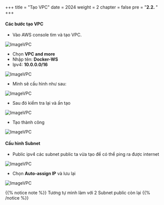 +++
title = "Tạo VPC"
date = 2024
weight = 2
chapter = false
pre = "<b>2.2. </b>"
+++


#### Các bước tạo VPC

- Vào AWS console tìm và tạo VPC.

![ImageVPC](/images//2-Preparetion/2-VPC/Preparation-VPC-img1.png?width=50pc)

- Chọn **VPC and more**
- Nhập tên: **Docker-WS**
- Ipv4: **10.0.0.0/16**

![ImageVPC](/images//2-Preparetion/2-VPC/Preparation-VPC-img2.png?width=50pc)

- Mình sẽ cấu hình như sau:

![ImageVPC](/images//2-Preparetion/2-VPC/Preparation-VPC-img3.png?width=40pc)

- Sau đó kiểm tra lại và ấn tạo

![ImageVPC](/images//2-Preparetion/2-VPC/Preparation-VPC-img4.png?width=40pc)

- Tạo thành công

![ImageVPC](/images//2-Preparetion/2-VPC/Preparation-VPC-img5.png?width=40pc)

#### Cấu hình Subnet

- Public ipv4 các subnet public ta vừa tạo để có thể ping ra được internet

![ImageVPC](/images//2-Preparetion/2-VPC/Preparation-VPC-img6.png?width=50pc)

- Chọn **Auto-assign IP** và lưu lại

![ImageVPC](/images//2-Preparetion/2-VPC/Preparation-VPC-img7.png?width=45pc)

{{% notice note %}}
  Tương tự mình làm với 2 Subnet public còn lại
{{% /notice %}}